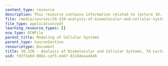 ```yaml
---
content_type: resource
description: This resource contains information related to lecture 10.
file: /media/courses/20-320-analysis-of-biomolecular-and-cellular-systems-fall-2012/fd3f1e6d08b1cef5e4d781184eaad446_MIT20_320F12_Lecture10.pdf
file_type: application/pdf
learning_resource_types: []
ocw_type: OCWFile
parent_title: Modeling of Cellular Systems
parent_type: CourseSection
resourcetype: Document
title: 20.320 - Analysis of Biomolecular and Cellular Systems, TA Lecture Note 10
uid: fd3f1e6d-08b1-cef5-e4d7-81184eaad446
---
```

